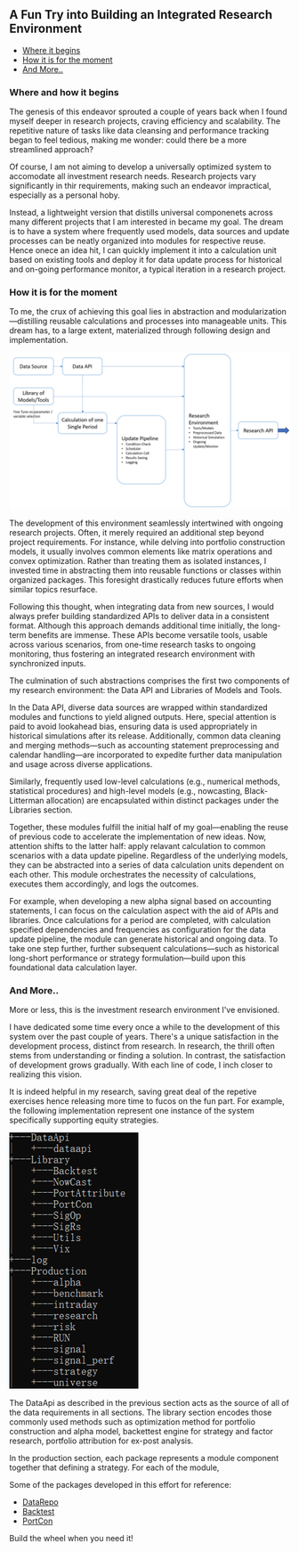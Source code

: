 #

## A Fun Try into Building an Integrated Research Environment

- [Where it begins](#beg)
- [How it is for the moment](#now)
- [And More..](#more)

### Where and how it begins <a name="beg"></a>

The genesis of this endeavor sprouted a couple of years back when I found myself deeper in research projects, craving efficiency and scalability. The repetitive nature of tasks like data cleansing and performance tracking began to feel tedious, making me wonder: could there be a more streamlined approach?

Of course, I am not aiming to develop a universally optimized system to accomodate all investment research needs. Research projects vary significantly in thir requirements, making such an endeavor impractical, especially as a personal hoby. 

Instead, a lightweight version that distills universal componenets across many different projects that I am interested in became my goal. The dream is to have a system where frequently used models, data sources and update processes can be neatly organized into modules for respective reuse. Hence onece an idea hit, I can quickly implement it into a calculation unit based on existing tools and deploy it for data update process for historical and on-going performance monitor, a typical iteration in a research project.



### How it is for the moment <a name="now"></a>

To me, the crux of achieving this goal lies in abstraction and modularization—distilling reusable calculations and processes into manageable units. This dream has, to a large extent, materialized through following design and implementation.

![Structure](https://raw.githubusercontent.com/SkyBlueRW/SkyBlueRW.github.io/main/_posts/asset/environment_structure.png)

The development of this environment seamlessly intertwined with ongoing research projects. Often, it merely required an additional step beyond project requirements. For instance, while delving into portfolio construction models, it usually involves common elements like matrix operations and convex optimization. Rather than treating them as isolated instances, I invested time in abstracting them into reusable functions or classes within organized packages. This foresight drastically reduces future efforts when similar topics resurface.

Following this thought, when integrating data from new sources, I would always prefer building standardized APIs to deliver data in a consistent format. Although this approach demands additional time initially, the long-term benefits are immense. These APIs become versatile tools, usable across various scenarios, from one-time research tasks to ongoing monitoring, thus fostering an integrated research environment with synchronized inputs.

The culmination of such abstractions comprises the first two components of my research environment: the Data API and Libraries of Models and Tools.

In the Data API, diverse data sources are wrapped within standardized modules and functions to yield aligned outputs. Here, special attention is paid to avoid lookahead bias, ensuring data is used appropriately in historical simulations after its release. Additionally, common data cleaning and merging methods—such as accounting statement preprocessing and calendar handling—are incorporated to expedite further data manipulation and usage across diverse applications.

Similarly, frequently used low-level calculations (e.g., numerical methods, statistical procedures) and high-level models (e.g., nowcasting, Black-Litterman allocation) are encapsulated within distinct packages under the Libraries section.

Together, these modules fulfill the initial half of my goal—enabling the reuse of previous code to accelerate the implementation of new ideas. Now, attention shifts to the latter half: apply relavant calculation to common scenarios with a data update pipeline. Regardless of the underlying models, they can be abstracted into a series of data calculation units dependent on each other. This module orchestrates the necessity of calculations, executes them accordingly, and logs the outcomes. 

For example, when developing a new alpha signal based on accounting statements, I can focus on the calculation aspect with the aid of APIs and libraries. Once calculations for a period are completed, with calculation specified dependencies and frequencies as configuration for the data update pipeline, the module can generate historical and ongoing data. To take one step further, further subsequent calculations—such as historical long-short performance or strategy formulation—build upon this foundational data calculation layer.


### And More.. <a name="more"></a>

More or less, this is the investment research environment I've envisioned. 


I have dedicated some time every once a while to the development of this system over the past couple of years. There's a unique satisfaction in the development process, distinct from research. In research, the thrill often stems from understanding or finding a solution. In contrast, the satisfaction of development grows gradually. With each line of code, I inch closer to realizing this vision.

It is indeed helpful in my research, saving great deal of the repetive exercises hence releasing more time to fucos on the fun part. For example, the following implementation represent one instance of the system specifically supporting equity strategies. 

![System](https://raw.githubusercontent.com/SkyBlueRW/SkyBlueRW.github.io/main/_posts/asset/system.png)

The DataApi as described in the previous section acts as the source of all of the data requirements in all sections. The library section encodes those commonly used methods such as optimization method for portfolio construction and alpha model, backettest engine for strategy and factor research, portfolio attribution for ex-post analysis.

In the production section, each package represents a module component together that defining a strategy. For each of the module, 


Some of the packages developed in this effort for reference:

- [DataRepo](https://github.com/SkyBlueRW/DataRepo)
- [Backtest](https://github.com/SkyBlueRW/Backtest)
- [PortCon](https://github.com/SkyBlueRW/PortCon)

Build the wheel when you need it!
